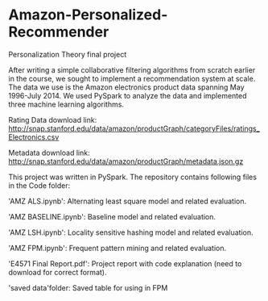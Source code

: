 # Amazon-Personalized-Recommender
Personalization Theory final project

After writing a simple collaborative filtering algorithms from scratch earlier in the course, we sought to implement a recommendation  system at scale. The data we use is the Amazon electronics product data spanning May 1996-July 2014. We used PySpark to analyze the data and implemented three machine learning algorithms. 

Rating Data download link: http://snap.stanford.edu/data/amazon/productGraph/categoryFiles/ratings_Electronics.csv

Metadata download link: http://snap.stanford.edu/data/amazon/productGraph/metadata.json.gz

This project was written in PySpark. The repository contains following files in the Code folder:

'AMZ ALS.ipynb': Alternating least square model and related evaluation.

'AMZ BASELINE.ipynb': Baseline model and related evaluation.

'AMZ LSH.ipynb': Locality sensitive hashing model and related evaluation.

'AMZ FPM.ipynb': Frequent pattern mining and related evaluation.

'E4571 Final Report.pdf': Project report with code explanation (need to download for correct format).

'saved data'folder: Saved table for using in FPM
